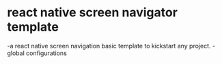 # react native screen navigator template
-a react native screen navigation basic template to kickstart any project.
-global configurations
